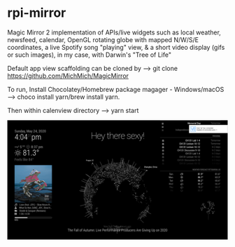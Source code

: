 # rpi-mirror
Magic Mirror 2 implementation of APIs/live widgets such as local weather, newsfeed, calendar, OpenGL rotating globe with mapped N/W/S/E coordinates, a live Spotify song "playing" view, & a short video display (gifs or such images), in my case, with Darwin's "Tree of Life"

Default app view scaffolding can be cloned by --> git clone https://github.com/MichMich/MagicMirror

To run, 
Install Chocolatey/Homebrew package magager - Windows/macOS --> choco install yarn/brew install yarn.

Then within calenview directory --> yarn start

![](appview.png)
